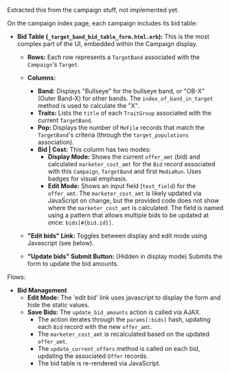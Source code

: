 Extracted this from the campaign stuff, not implemented yet.

On the campaign index page, each campaign includes its bid table:

*   **Bid Table (`_target_band_bid_table_form.html.erb`):**  This is the most complex part of the UI, embedded within the Campaign display.
    *   **Rows:**  Each row represents a `TargetBand` associated with the `Campaign`'s `Target`.
    *   **Columns:**
        *   **Band:** Displays "Bullseye" for the bullseye band, or "OB-X" (Outer Band-X) for other bands.  The `index_of_band_in_target` method is used to calculate the "X".
        *   **Traits:** Lists the `title` of each `TraitGroup` associated with the current `TargetBand`.
        *   **Pop:** Displays the number of `MeFile` records that match the `TargetBand`'s criteria (through the `target_populations` association).
        *   **Bid | Cost:** This column has two modes:
            *   **Display Mode:** Shows the current `offer_amt` (bid) and calculated `marketer_cost_amt` for the `Bid` record associated with this `Campaign`, `TargetBand` and first `MediaRun`.  Uses badges for visual emphasis.
            *   **Edit Mode:**  Shows an input field (`text_field`) for the `offer_amt`.  The `marketer_cost_amt` is likely updated via JavaScript on change, but the provided code does not show where the `marketer_cost_amt` is calculated.  The field is named using a pattern that allows multiple bids to be updated at once: `bids[#{bid.id}]`.

    *   **"Edit bids" Link:** Toggles between display and edit mode using Javascript (see below).
    *   **"Update bids" Submit Button:** (Hidden in display mode) Submits the form to update the bid amounts.


Flows:


* **Bid Management**
    * **Edit Mode:** The 'edit bid' link uses javascript to display the form and hide the static values.
    * **Save Bids:** The `update_bid_amounts` action is called via AJAX.
        *   The action iterates through the `params[:bids]` hash, updating each `Bid` record with the new `offer_amt`.
        *   The `marketer_cost_amt` is recalculated based on the updated `offer_amt`.
        *   The `update_current_offers` method is called on each bid, updating the associated `Offer` records.
        *   The bid table is re-rendered via JavaScript.

